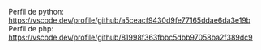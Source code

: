 Perfil de python:  https://vscode.dev/profile/github/a5ceacf9430d9fe77165ddae6da3e19b
Perfil de php:  https://vscode.dev/profile/github/81998f363fbbc5dbb97058ba2f389dc9
